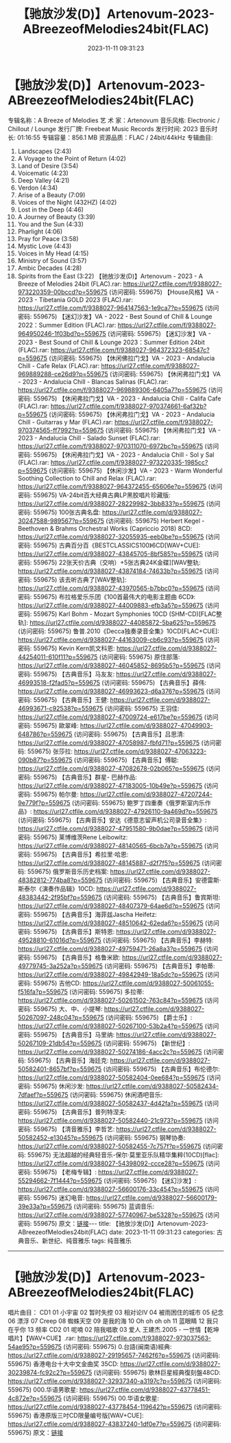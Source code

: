 ﻿---
title: 【驰放沙发(D)】Artenovum-2023-ABreezeofMelodies24bit(FLAC)
date: 2023-11-11 09:31:23
categories: 古典音乐、新世纪、纯音雅乐
tags: 纯音雅乐
---
# 【驰放沙发(D)】Artenovum-2023-ABreezeofMelodies24bit(FLAC)

专辑名称：A Breeze of Melodies
艺 术 家：Artenovum
音乐风格: Electronic / Chillout / Lounge
发行厂牌: Freebeat Music Records
发行时间: 2023
音乐时长: 01:16:55
专辑容量：856.1 MB
资源品质：FLAC / 24bit/44kHz
专辑曲目:
01. Landscapes (2:43)
02. A Voyage to the Point of Return (4:02)
03. Land of Desire (3:54)
04. Voicematic (4:23)
05. Deep Valley (4:21)
06. Verdon (4:34)
07. Arise of a Beauty (7:09)
08. Voices of the Night (432HZ) (4:02)
09. Lost in the Deep (4:46)
10. A Journey of Beauty (3:39)
11. You and the Sun (4:33)
12. Pharlight (4:06)
13. Pray for Peace (3:58)
14. Mystic Love (4:43)
15. Voices in My Head (4:15)
16. Ministry of Sound (3:57)
17. Ambic Decades (4:28)
18. Spirits from the East (3:22)
【驰放沙发(D)】Artenovum - 2023 - A Breeze of Melodies 24bit
(FLAC).rar: https://url27.ctfile.com/f/9388027-973220359-00bccd?p=559675
(访问密码: 559675)
【House风格】VA - 2023 - Tibetania GOLD 2023 (FLAC).rar: https://url27.ctfile.com/f/9388027-964147563-1e9ca7?p=559675
(访问密码: 559675)
【迷幻沙发】VA - 2022 - Best Sound of Chill & Lounge 2022：Summer
Edition (FLAC).rar: https://url27.ctfile.com/f/9388027-964950246-1f03bd?p=559675
(访问密码: 559675)
【迷幻沙发】VA - 2023 - Best Sound of Chill & Lounge 2023：Summer
Edition 24bit (FLAC).rar: https://url27.ctfile.com/f/9388027-964372323-68547c?p=559675
(访问密码: 559675)
【休闲佛拉门戈】VA - 2023 - Andalucia Chill - Cafe Relax (FLAC).rar:
https://url27.ctfile.com/f/9388027-969889288-ce26d9?p=559675
(访问密码: 559675)
【休闲弗拉门戈】VA - 2023 - Andalucia Chill - Blancas Salinas
(FLAC).rar: https://url27.ctfile.com/f/9388027-969889306-6405a7?p=559675
(访问密码: 559675)
【休闲弗拉门戈】VA - 2023 - Andalucia Chill - Califa Cafe (FLAC).rar:
https://url27.ctfile.com/f/9388027-970374661-6af32b?p=559675
(访问密码: 559675)
【休闲弗拉门戈】VA - 2023 - Andalucia Chill - Guitarras y Mar
(FLAC).rar: https://url27.ctfile.com/f/9388027-970374565-ff7992?p=559675
(访问密码: 559675)
【休闲弗拉门戈】VA - 2023 - Andalucia Chill - Salado Sunset (FLAC).rar:
https://url27.ctfile.com/f/9388027-970311070-6972bc?p=559675
(访问密码: 559675)
【休闲弗拉门戈】VA - 2023 - Andalucia Chill - Sol y Sal (FLAC).rar:
https://url27.ctfile.com/f/9388027-973220335-1985cc?p=559675
(访问密码: 559675)
【休闲沙发】VA - 2023 - Warm Wonderful Soothing Collection to Chill
and Relax (FLAC).rar: https://url27.ctfile.com/f/9388027-964372455-65606e?p=559675
(访问密码: 559675)
VA-24bit百大经典古典LP黑胶唱片珍藏版: https://url27.ctfile.com/d/9388027-28229982-3bb833?p=559675
(访问密码: 559675)
100张古典名盘: https://url27.ctfile.com/d/9388027-30247588-989567?p=559675
(访问密码: 559675)
Herbert Kegel - Beethoven & Brahms Orchestral Works
(Capriccio 2018) 8CD: https://url27.ctfile.com/d/9388027-32055935-eeb0be?p=559675
(访问密码: 559675)
古典百分百《BESTCLASSICS100》6CD[WAV+CUE]: https://url27.ctfile.com/d/9388027-43845705-8bf585?p=559675
(访问密码: 559675)
22张天价古典（交响）+5张古典24K金碟][WAV整轨: https://url27.ctfile.com/d/9388027-43874184-74633b?p=559675
(访问密码: 559675)
该去听古典了[WAV整轨]: https://url27.ctfile.com/d/9388027-43970565-b7bbc0?p=559675
(访问密码: 559675)
布拉格爱乐乐团《100首最伟大的电影主题曲 6CD》: https://url27.ctfile.com/d/9388027-44009883-efb3a5?p=559675
(访问密码: 559675)
Karl Bohm - Mozart Symphonies 10CD (SHM-CD)[FLAC整轨]: https://url27.ctfile.com/d/9388027-44085872-5ba625?p=559675
(访问密码: 559675)
鲁普.2010《Decca独奏录音全集》10CD[FLAC+CUE]: https://url27.ctfile.com/d/9388027-44163009-cb6c93?p=559675
(访问密码: 559675)
Kevin Kern凯文科恩: https://url27.ctfile.com/d/9388027-44254011-610f11?p=559675
(访问密码: 559675)
原住部落: https://url27.ctfile.com/d/9388027-46045852-8695b5?p=559675
(访问密码: 559675)
【古典音乐】马友友: https://url27.ctfile.com/d/9388027-46993518-f2fad5?p=559675
(访问密码: 559675)
【古典音乐】薛伟: https://url27.ctfile.com/d/9388027-46993623-d6a376?p=559675
(访问密码: 559675)
【古典音乐】王健: https://url27.ctfile.com/d/9388027-46993671-c92538?p=559675
(访问密码: 559675)
王羽佳: https://url27.ctfile.com/d/9388027-47009724-e617be?p=559675
(访问密码: 559675)
歐翠峰: https://url27.ctfile.com/d/9388027-47049903-648786?p=559675
(访问密码: 559675)
【古典音乐】吕思清: https://url27.ctfile.com/d/9388027-47058987-fbfd71?p=559675
(访问密码: 559675)
张莎拉: https://url27.ctfile.com/d/9388027-47063223-090b87?p=559675
(访问密码: 559675)
【古典音乐】傅聪: https://url27.ctfile.com/d/9388027-47082678-02b065?p=559675
(访问密码: 559675)
【古典音乐】群星- 巴赫作品: https://url27.ctfile.com/d/9388027-47183005-10b49e?p=559675
(访问密码: 559675)
帕尔曼: https://url27.ctfile.com/d/9388027-47207244-9e779f?p=559675
(访问密码: 559675)
鲍罗丁四重奏《俄罗斯室内乐作品》: https://url27.ctfile.com/d/9388027-47926110-9a469d?p=559675
(访问密码: 559675)
【古典音乐】安达《德意志留声机公司录音全集》: https://url27.ctfile.com/d/9388027-47951580-9b0dae?p=559675
(访问密码: 559675)
莱博维茨Rene Leibowitz: https://url27.ctfile.com/d/9388027-48140565-6bcb7a?p=559675
(访问密码: 559675)
【古典音乐】希拉里·哈恩: https://url27.ctfile.com/d/9388027-48145887-d2f7f5?p=559675
(访问密码: 559675)
俄罗斯音乐历史档案: https://url27.ctfile.com/d/9388027-48382812-774ba8?p=559675
(访问密码: 559675)
【古典音乐】安德雷斯·斯泰尔《演奏作品辑》10CD: https://url27.ctfile.com/d/9388027-48383442-2f95bf?p=559675
(访问密码: 559675)
【古典音乐】鲁宾斯坦: https://url27.ctfile.com/d/9388027-48407379-64ae6d?p=559675
(访问密码: 559675)
【古典音乐】海菲兹Jascha Heifetz: https://url27.ctfile.com/d/9388027-48510642-62eda6?p=559675
(访问密码: 559675)
【古典音乐】斯特恩: https://url27.ctfile.com/d/9388027-49528810-61016d?p=559675
(访问密码: 559675)
【古典音乐】李赫特: https://url27.ctfile.com/d/9388027-49759471-26a8a3?p=559675
(访问密码: 559675)
【古典音乐】格鲁米欧: https://url27.ctfile.com/d/9388027-49779745-3a252a?p=559675
(访问密码: 559675)
【古典音乐】李帕蒂: https://url27.ctfile.com/d/9388027-49842949-18a5dc?p=559675
(访问密码: 559675)
吉他CD: https://url27.ctfile.com/d/9388027-50061055-f516fa?p=559675
(访问密码: 559675)
多拉蒂: https://url27.ctfile.com/d/9388027-50261502-763c84?p=559675
(访问密码: 559675)
大、中、小提琴: https://url27.ctfile.com/d/9388027-50267097-248c04?p=559675
(访问密码: 559675)
【爵士乐】: https://url27.ctfile.com/d/9388027-50267100-53b2a4?p=559675
(访问密码: 559675)
【古典音乐】马里纳: https://url27.ctfile.com/d/9388027-50267109-21db54?p=559675
(访问密码: 559675)
【新世纪】: https://url27.ctfile.com/d/9388027-50274186-4acc2c?p=559675
(访问密码: 559675)
【古典音乐】海廷克: https://url27.ctfile.com/d/9388027-50582401-8657bf?p=559675
(访问密码: 559675)
【古典音乐】布伦德尔: https://url27.ctfile.com/d/9388027-50582404-0ee684?p=559675
(访问密码: 559675)
休闲沙发: https://url27.ctfile.com/d/9388027-50582434-7dfaef?p=559675
(访问密码: 559675)
休闲酒吧音乐: https://url27.ctfile.com/d/9388027-50582437-4d42fa?p=559675
(访问密码: 559675)
【古典音乐】普列特涅夫: https://url27.ctfile.com/d/9388027-50582440-21c973?p=559675
(访问密码: 559675)
【清音雅乐】李哲艺: https://url27.ctfile.com/d/9388027-50582452-e13045?p=559675
(访问密码: 559675)
钢琴协奏: https://url27.ctfile.com/d/9388027-50582455-7c757f?p=559675
(访问密码: 559675)
无法超越的经典轻音乐-保尔·莫里亚乐队精华集粹(10CD)[flac]: https://url27.ctfile.com/d/9388027-54398092-ccce28?p=559675
(访问密码: 559675)
【老梅专辑】: https://url27.ctfile.com/d/9388027-55294662-7f1444?p=559675
(访问密码: 559675)
【迷幻沙发】: https://url27.ctfile.com/d/9388027-56600176-33c454?p=559675
(访问密码: 559675)
迷幻电音: https://url27.ctfile.com/d/9388027-56600179-39e33a?p=559675
(访问密码: 559675)
蓝调音乐: https://url27.ctfile.com/d/9388027-57740967-be5328?p=559675
(访问密码: 559675)
原文：[链接](https://blog.sina.com.cn/s/blog_1647c7e76010313rb.html)---
title: 【驰放沙发(D)】Artenovum-2023-ABreezeofMelodies24bit(FLAC)
date: 2023-11-11 09:31:23
categories: 古典音乐、新世纪、纯音雅乐
tags: 纯音雅乐
---
# 【驰放沙发(D)】Artenovum-2023-ABreezeofMelodies24bit(FLAC)

唱片曲目：
CD1
01 小宇宙
02 暂时失控
03 相对论IV
04 被雨困住的城市
05 纪念
06 漂浮
07 Creep
08 蜘蛛天空
09 是我的海
10 Oh oh oh oh
11 蓝眼睛
12 我只在乎你
13 频率
CD2
01 呢喃
02 陪我唱歌
03 爱人
王建杰.2005 - 一世情【乾坤唱片】【WAV+CUE】.rar: https://url27.ctfile.com/f/9388027-973037563-54ae95?p=559675
(访问密码: 559675)
0.台語(闽南语)經典: https://url27.ctfile.com/d/9388027-29195657-7462f6?p=559675
(访问密码: 559675)
香港电台十大中文金曲奖 35CD: https://url27.ctfile.com/d/9388027-30239874-fc92c2?p=559675
(访问密码: 559675)
歌林巨星經典復刻盤48CD: https://url27.ctfile.com/d/9388027-32937340-a3197c?p=559675
(访问密码: 559675)
000.华语男歌星: https://url27.ctfile.com/d/9388027-43778451-4c872e?p=559675
(访问密码: 559675)
00.华语女歌星: https://url27.ctfile.com/d/9388027-43778454-119642?p=559675
(访问密码: 559675)
香港原版三吋CD限量编号版[WAV+CUE]: https://url27.ctfile.com/d/9388027-43837240-1df0e7?p=559675
(访问密码: 559675)
原文：[链接](https://blog.sina.com.cn/s/blog_1647c7e76010313rb.html)